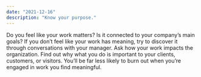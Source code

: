 ```yaml
---
date: "2021-12-16"
description: "Know your purpose."
---
```


Do you feel like your work matters? Is it connected to your company’s main goals? If you don’t feel like your work has meaning, try to discover it through conversations with your manager. Ask how your work impacts the organization. Find out why what you do is important to your clients, customers, or visitors. You’ll be far less likely to burn out when you’re engaged in work you find meaningful.
